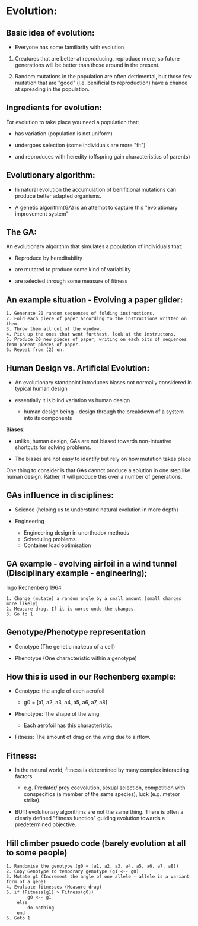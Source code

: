 # Evolution:

## Basic idea of evolution:

- Everyone has some familiarity with evolution

1) Creatures that are better at reproducing, reproduce more, so future generations will be better than those around in the present.

2) Random mutations in the population are often detrimental, but those few mutation that are "good" (i.e. benificial to reproduction) have a chance at spreading in the population.

## Ingredients for evolution:

For evolution to take place you need a population that:

- has variation (population is not uniform)

- undergoes selection (some individuals are more "fit")

- and reproduces with heredity (offspring gain characteristics of parents)

## Evolutionary algorithm:

- In natural evolution the accumulation of benifitional mutations can produce better adapted organisms.

- A genetic algorithm(GA) is an attempt to capture this "evolutionary improvement system"

## The GA:

An evolutionary algorithm that simulates a population of individuals that:

- Reproduce by hereditability

- are mutated to produce some kind of variability

- are selected through some measure of fitness

## An example situation - Evolving a paper glider:

    1. Generate 20 random sequences of folding instructions.
    2. Fold each piece of paper according to the instructions written on them.
    3. Throw them all out of the window.
    4. Pick up the ones that went furthest, look at the instructons.
    5. Produce 20 new pieces of paper, writing on each bits of sequences from parent pieces of paper.
    6. Repeat from (2) on.

## Human Design vs. Artificial Evolution:

- An evolutionary standpoint introduces biases not normally considered in typical human design

- essentially it is blind variation vs human design 
    - human design being - design through the breakdown of a system into its components

**Biases**:

- unlike, human design, GAs are not biased towards non-intuative shortcuts for solving problems.

- The biases are not easy to identify but rely on how mutation takes place

One thing to consider is that GAs cannot produce a solution in one step like human design. Rather, it will produce this over a number of generations.

## GAs influence in disciplines:

- Science (helping us to understand natural evolution in more depth)

- Engineering
    - Engineering design in unorthodox methods
    - Scheduling problems
    - Container load optimisation

## GA example - evolving airfoil in a wind tunnel (Disciplinary example - engineering);

Ingo Rechenberg 1964

    1. Change (mutate) a random angle by a small amount (small changes more likely)
    2. Measure drag. If it is worse undo the changes.
    3. Go to 1

## Genotype/Phenotype representation

- Genotype (The genetic makeup of a cell)

- Phenotype (One characteristic within a genotype)

## How this is used in our Rechenberg example:

- Genotype: the angle of each aerofoil
    - g0 = [a1, a2, a3, a4, a5, a6, a7, a8]

- Phenotype: The shape of the wing
    - Each aerofoil has this characteristic.

- Fitness: The amount of drag on the wing due to airflow.

## Fitness:

- In the natural world, fitness is determined by many complex interacting factors.
    - e.g. Predator/ prey coevolution, sexual selection, competition with conspecifics (a member of the same species), luck (e.g. meteor strike).

- BUT! evolutionary algorithms are not the same thing. There is often a clearly defined "fitness function" guiding evolution towards a predetermined objective.

## Hill climber psuedo code (barely evolution at all to some people)

    1. Randomise the genotype (g0 = [a1, a2, a3, a4, a5, a6, a7, a8])
    2. Copy Genotype to temporary genotype (g1 <-- g0)
    3. Mutate g1 (Increment the angle of one allele - allele is a variant form of a gene)
    4. Evaluate fitnesses (Measure drag)
    5. if (Fitness(g1) > Fitness(g0))
            g0 <-- g1
        else
            do nothing
        end
    6. Goto 1











